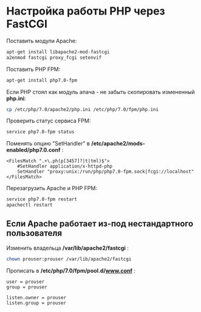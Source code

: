 # Настройка работы PHP через FastCGI

Поставить модули Apache:

```bash
apt-get install libapache2-mod-fastcgi
a2enmod fastcgi proxy_fcgi setenvif
```

Поставить PHP FPM:

```bash
apt-get install php7.0-fpm
```

Если PHP стоял как модуль апача - не забыть скопировать измененный **php.ini**:

```bash
cp /etc/php/7.0/apache2/php.ini /etc/php/7.0/fpm/php.ini
```

Проверить статус сервиса FPM:

```bash
service php7.0-fpm status
```

Поменять опцию "SetHandler" в **/etc/apache2/mods-enabled/php7.0.conf** :

```
<FilesMatch ".+\.ph(p[3457]?|t|tml)$">
    #SetHandler application/x-httpd-php
    SetHandler "proxy:unix:/run/php/php7.0-fpm.sock|fcgi://localhost"
</FilesMatch>
```

Перезагрузить Apache и PHP FPM:

```bash
service php7.0-fpm restart
apachectl restart  
```

## Если Apache работает из-под нестандартного пользователя

Изменить владельца **/var/lib/apache2/fastcgi** :

```bash
chown prouser:prouser /var/lib/apache2/fastcgi
```

Прописать в **/etc/php/7.0/fpm/pool.d/www.conf** :

```
user = prouser
group = prouser

listen.owner = prouser
listen.group = prouser
```
